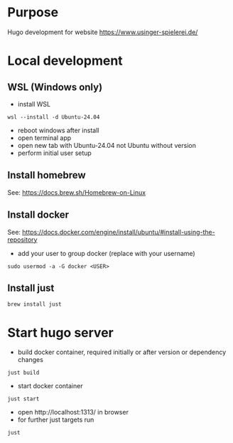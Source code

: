 # Purpose

Hugo development for website https://www.usinger-spielerei.de/

# Local development

## WSL (Windows only)
* install WSL 
```
wsl --install -d Ubuntu-24.04
```
* reboot windows after install
* open terminal app
* open new tab with Ubuntu-24.04 not Ubuntu without version
* perform initial user setup

## Install homebrew
See: https://docs.brew.sh/Homebrew-on-Linux

## Install docker
See: https://docs.docker.com/engine/install/ubuntu/#install-using-the-repository

* add your user to group docker (replace <USER> with your username)
```
sudo usermod -a -G docker <USER>
```

## Install just
```
brew install just
```

# Start hugo server

* build docker container, required initially or after version or dependency changes
```
just build
```
* start docker container
```
just start
```
* open http://localhost:1313/ in browser
* for further just targets run 
```
just
```
